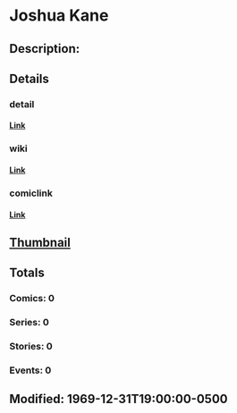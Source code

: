 # Joshua Kane
## Description: 
## Details
### detail
#### [Link](http://marvel.com/characters/2849/joshua_kane?utm_campaign=apiRef&utm_source=d8455188da2836f893171a8a63981172)
### wiki
#### [Link](http://marvel.com/universe/Kane%2C_Joshua?utm_campaign=apiRef&utm_source=d8455188da2836f893171a8a63981172)
### comiclink
#### [Link](http://marvel.com/comics/characters/1010938/joshua_kane?utm_campaign=apiRef&utm_source=d8455188da2836f893171a8a63981172)
## [Thumbnail](http://i.annihil.us/u/prod/marvel/i/mg/5/70/4c003423be2c7.jpg)
## Totals
### Comics: 0
### Series: 0
### Stories: 0
### Events: 0
## Modified: 1969-12-31T19:00:00-0500